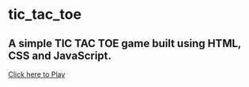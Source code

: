# tic_tac_toe
## A simple TIC TAC TOE game built using HTML, CSS and JavaScript.
[Click here to Play](https://ragini638.github.io/tic_tac_toe/)
